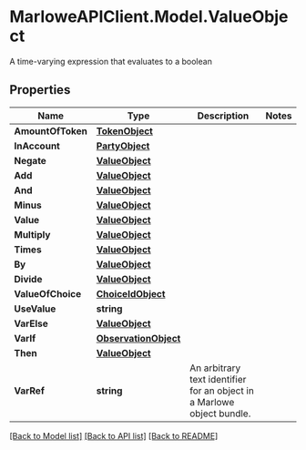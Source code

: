 # MarloweAPIClient.Model.ValueObject
A time-varying expression that evaluates to a boolean

## Properties

Name | Type | Description | Notes
------------ | ------------- | ------------- | -------------
**AmountOfToken** | [**TokenObject**](TokenObject.md) |  | 
**InAccount** | [**PartyObject**](PartyObject.md) |  | 
**Negate** | [**ValueObject**](ValueObject.md) |  | 
**Add** | [**ValueObject**](ValueObject.md) |  | 
**And** | [**ValueObject**](ValueObject.md) |  | 
**Minus** | [**ValueObject**](ValueObject.md) |  | 
**Value** | [**ValueObject**](ValueObject.md) |  | 
**Multiply** | [**ValueObject**](ValueObject.md) |  | 
**Times** | [**ValueObject**](ValueObject.md) |  | 
**By** | [**ValueObject**](ValueObject.md) |  | 
**Divide** | [**ValueObject**](ValueObject.md) |  | 
**ValueOfChoice** | [**ChoiceIdObject**](ChoiceIdObject.md) |  | 
**UseValue** | **string** |  | 
**VarElse** | [**ValueObject**](ValueObject.md) |  | 
**VarIf** | [**ObservationObject**](ObservationObject.md) |  | 
**Then** | [**ValueObject**](ValueObject.md) |  | 
**VarRef** | **string** | An arbitrary text identifier for an object in a Marlowe object bundle. | 

[[Back to Model list]](../README.md#documentation-for-models) [[Back to API list]](../README.md#documentation-for-api-endpoints) [[Back to README]](../README.md)


